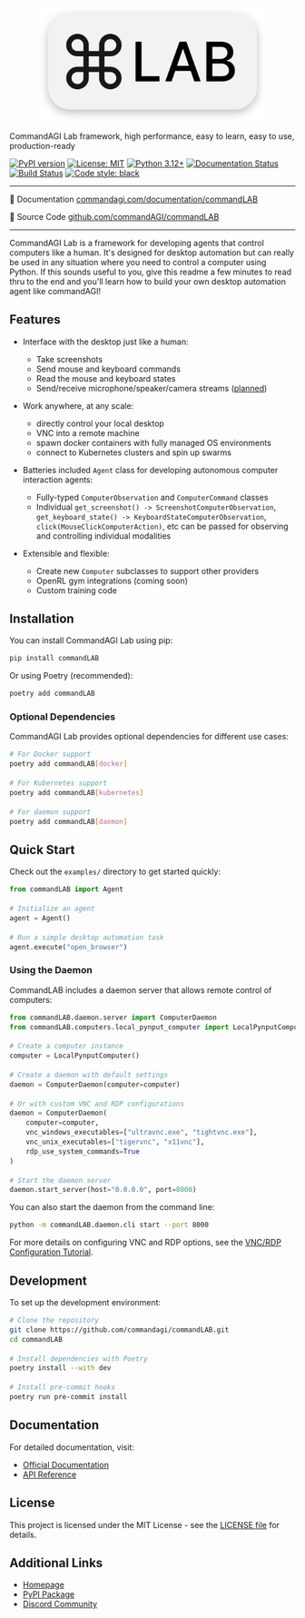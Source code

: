 <div align="center">
  <img src="assets/commandLAB-art.svg" alt="CommandAGI Lab Logo" width="400"/>
</div>

CommandAGI Lab framework, high performance, easy to learn, easy to use, production-ready

[![PyPI version](https://badge.fury.io/py/commandLAB.svg)](https://badge.fury.io/py/commandLAB)
[![License: MIT](https://img.shields.io/badge/License-MIT-yellow.svg)](https://opensource.org/licenses/MIT)
[![Python 3.12+](https://img.shields.io/badge/python-3.12+-blue.svg)](https://www.python.org/downloads/)
[![Documentation Status](https://readthedocs.org/projects/commandLAB/badge/?version=latest)](https://commandagi.com/documentation/commandLAB)
[![Build Status](https://github.com/commandAGI/commandLAB/workflows/CI/badge.svg)](https://github.com/commandAGI/commandLAB/actions)
[![Code style: black](https://img.shields.io/badge/code%20style-black-000000.svg)](https://github.com/psf/black)

---

📖 Documentation [commandagi.com/documentation/commandLAB](https://commandagi.com/documentation/commandLAB)

🐙 Source Code [github.com/commandAGI/commandLAB](https://github.com/commandAGI/commandLAB)

---

CommandAGI Lab is a framework for developing agents that control computers like a human. It's designed for desktop automation but can really be used in any situation where you need to control a computer using Python. If this sounds useful to you, give this readme a few minutes to read thru to the end and you'll learn how to build your own desktop automation agent like commandAGI!

## Features

- Interface with the desktop just like a human:
  - Take screenshots
  - Send mouse and keyboard commands
  - Read the mouse and keyboard states
  - Send/receive microphone/speaker/camera streams ([planned](https://github.com/commandAGI/commandLAB/issues/5))

- Work anywhere, at any scale:
  - directly control your local desktop
  - VNC into a remote machine
  - spawn docker containers with fully managed OS environments
  - connect to Kubernetes clusters and spin up swarms

- Batteries included `Agent` class for developing autonomous computer interaction agents:
  - Fully-typed `ComputerObservation` and `ComputerCommand` classes
  - Individual `get_screenshot() -> ScreenshotComputerObservation`, `get_keyboard_state() -> KeyboardStateComputerObservation`, `click(MouseClickComputerAction)`, etc can be passed for observing and controlling individual modalities

- Extensible and flexible:
  - Create new `Computer` subclasses to support other providers
  - OpenRL gym integrations (coming soon)
  - Custom training code

## Installation

You can install CommandAGI Lab using pip:

```bash
pip install commandLAB
```

Or using Poetry (recommended):

```bash
poetry add commandLAB
```

### Optional Dependencies

CommandAGI Lab provides optional dependencies for different use cases:

```bash
# For Docker support
poetry add commandLAB[docker]

# For Kubernetes support
poetry add commandLAB[kubernetes]

# For daemon support
poetry add commandLAB[daemon]
```

## Quick Start

Check out the `examples/` directory to get started quickly:

```python
from commandLAB import Agent

# Initialize an agent
agent = Agent()

# Run a simple desktop automation task
agent.execute("open_browser")
```

### Using the Daemon

CommandLAB includes a daemon server that allows remote control of computers:

```python
from commandLAB.daemon.server import ComputerDaemon
from commandLAB.computers.local_pynput_computer import LocalPynputComputer

# Create a computer instance
computer = LocalPynputComputer()

# Create a daemon with default settings
daemon = ComputerDaemon(computer=computer)

# Or with custom VNC and RDP configurations
daemon = ComputerDaemon(
    computer=computer,
    vnc_windows_executables=["ultravnc.exe", "tightvnc.exe"],
    vnc_unix_executables=["tigervnc", "x11vnc"],
    rdp_use_system_commands=True
)

# Start the daemon server
daemon.start_server(host="0.0.0.0", port=8000)
```

You can also start the daemon from the command line:

```bash
python -m commandLAB.daemon.cli start --port 8000
```

For more details on configuring VNC and RDP options, see the [VNC/RDP Configuration Tutorial](docs/tutorials/advanced/vnc-rdp-configuration.md).

## Development

To set up the development environment:

```bash
# Clone the repository
git clone https://github.com/commandagi/commandLAB.git
cd commandLAB

# Install dependencies with Poetry
poetry install --with dev

# Install pre-commit hooks
poetry run pre-commit install
```

## Documentation

For detailed documentation, visit:

- [Official Documentation](https://commandagi.com/documentation/commandLAB)
- [API Reference](https://commandagi.com/documentation/commandLAB/api)

## License

This project is licensed under the MIT License - see the [LICENSE file](LICENSE) for details.

## Additional Links

- [Homepage](https://commandagi.com)
- [PyPI Package](https://pypi.org/project/commandLAB/)
- [Discord Community](https://discord.gg/commandagi)
